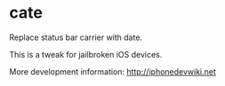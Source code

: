 # cate
Replace status bar carrier with date.

This is a tweak for jailbroken iOS devices.

More development information: http://iphonedevwiki.net
